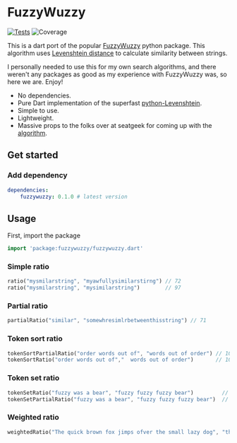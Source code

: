 # FuzzyWuzzy

[![Tests](https://github.com/SphericalKat/dart-fuzzywuzzy/actions/workflows/test.yml/badge.svg)](https://github.com/SphericalKat/dart-fuzzywuzzy/actions/workflows/test.yml)
![Coverage](https://raw.githubusercontent.com/sphericalkat/dart-fuzzywuzzy/master/coverage_badge.svg?sanitize=true)

This is a dart port of the popular [FuzzyWuzzy](https://github.com/seatgeek/fuzzywuzzy) python package. This algorithm uses [Levenshtein distance](https://en.wikipedia.org/wiki/Levenshtein_distance) to calculate similarity between strings.

I personally needed to use this for my own search algorithms, and there weren't any packages as good as my experience with FuzzyWuzzy was, so here we are. Enjoy!

- No dependencies.
- Pure Dart implementation of the superfast [python-Levenshtein](https://github.com/ztane/python-Levenshtein/).
- Simple to use.
- Lightweight.
- Massive props to the folks over at seatgeek for coming up with the [algorithm](https://chairnerd.seatgeek.com/fuzzywuzzy-fuzzy-string-matching-in-python/).

## Get started

### Add dependency

```yaml
dependencies:
    fuzzywuzzy: 0.1.0 # latest version
```


## Usage
First, import the package
```dart
import 'package:fuzzywuzzy/fuzzywuzzy.dart'
```


### Simple ratio
```dart
ratio("mysmilarstring", "myawfullysimilarstirng") // 72
ratio("mysmilarstring", "mysimilarstring")        // 97
```

### Partial ratio
```dart
partialRatio("similar", "somewhresimlrbetweenthisstring") // 71
```

### Token sort ratio
```dart
tokenSortPartialRatio("order words out of", "words out of order") // 100
tokenSortRatio("order words out of","  words out of order")       // 100
```

### Token set ratio
```dart
tokenSetRatio("fuzzy was a bear", "fuzzy fuzzy fuzzy bear")         // 100
tokenSetPartialRatio("fuzzy was a bear", "fuzzy fuzzy fuzzy bear")  // 100
```

### Weighted ratio
```dart
weightedRatio("The quick brown fox jimps ofver the small lazy dog", "the quick brown fox jumps over the small lazy dog") // 97
```